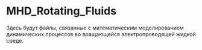 # MHD_Rotating_Fluids

Здесь будут файлы, связанные с математическим моделированием динамических процессов во вращающейся электропроводящей жидкой среде.
